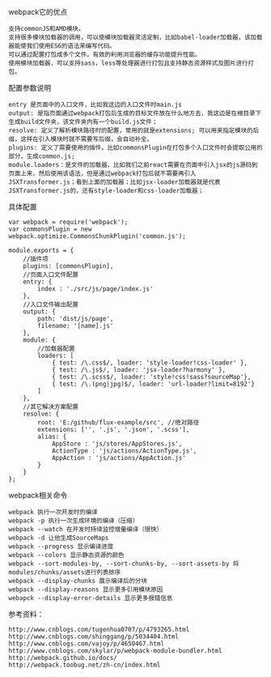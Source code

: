 webpack它的优点

    支持commonJS和AMD模块。
    支持很多模块加载器的调用，可以使模块加载器灵活定制，比如babel-loader加载器，该加载器能使我们使用ES6的语法来编写代码。
    可以通过配置打包成多个文件，有效的利用浏览器的缓存功能提升性能。
    使用模块加载器，可以支持sass，less等处理器进行打包且支持静态资源样式及图片进行打包。

配置参数说明

    entry 是页面中的入口文件，比如我这边的入口文件时main.js
    output: 是指页面通过webpack打包后生成的目标文件放在什么地方去，我这边是在根目录下生成build文件夹，该文件夹内有一个build.js文件；
    resolve: 定义了解析模块路径时的配置，常用的就是extensions; 可以用来指定模块的后缀，这样在引入模块时就不需要写后缀，会自动补全。
    plugins: 定义了需要使用的插件，比如commonsPlugin在打包多个入口文件时会提取公用的部分，生成common.js;
    module.loaders：是文件的加载器，比如我们之前react需要在页面中引入jsx的js源码到页面上来，然后使用该语法，但是通过webpack打包后就不需要再引入JSXTransformer.js；看到上面的加载器；比如jsx-loader加载器就是代表JSXTransformer.js的，还有style-loader和css-loader加载器；
    
具体配置

    var webpack = require('webpack');
    var commonsPlugin = new webpack.optimize.CommonsChunkPlugin('common.js');

    module.exports = {
        //插件项
        plugins: [commonsPlugin],
        //页面入口文件配置
        entry: {
            index : './src/js/page/index.js'
        },
        //入口文件输出配置
        output: {
            path: 'dist/js/page',
            filename: '[name].js'
        },
        module: {
            //加载器配置
            loaders: [
                { test: /\.css$/, loader: 'style-loader!css-loader' },
                { test: /\.js$/, loader: 'jsx-loader?harmony' },
                { test: /\.scss$/, loader: 'style!css!sass?sourceMap'},
                { test: /\.(png|jpg)$/, loader: 'url-loader?limit=8192'}
            ]
        },
        //其它解决方案配置
        resolve: {
            root: 'E:/github/flux-example/src', //绝对路径
            extensions: ['', '.js', '.json', '.scss'],
            alias: {
                AppStore : 'js/stores/AppStores.js',
                ActionType : 'js/actions/ActionType.js',
                AppAction : 'js/actions/AppAction.js'
            }
        }
    };
    
    

webpack相关命令

    webpack 执行一次开发时的编译
    webpack -p 执行一次生成环境的编译（压缩）
    webpack --watch 在开发时持续监控增量编译（很快）
    webpack -d 让他生成SourceMaps
    webpack --progress 显示编译进度
    webpack --colors 显示静态资源的颜色
    webpack --sort-modules-by, --sort-chunks-by, --sort-assets-by 将modules/chunks/assets进行列表排序
    webpack --display-chunks 展示编译后的分块
    webpack --display-reasons 显示更多引用模块原因
    webapck --display-error-details 显示更多报错信息
    
参考资料：

    http://www.cnblogs.com/tugenhua0707/p/4793265.html
    http://www.cnblogs.com/shinggang/p/5034404.html
    http://www.cnblogs.com/vajoy/p/4650467.html
    http://www.cnblogs.com/skylar/p/webpack-module-bundler.html
    http://webpack.github.io/docs/
    http://webpack.toobug.net/zh-cn/index.html
